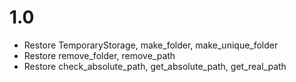 # 1.0
- Restore TemporaryStorage, make_folder, make_unique_folder
- Restore remove_folder, remove_path
- Restore check_absolute_path, get_absolute_path, get_real_path
